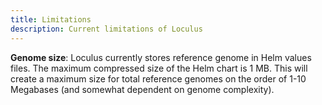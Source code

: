 ```yaml
---
title: Limitations
description: Current limitations of Loculus
---
```


**Genome size**: Loculus currently stores reference genome in Helm values files. The maximum compressed size of the Helm chart is 1 MB. This will create a maximum size for total reference genomes on the order of 1-10 Megabases (and somewhat dependent on genome complexity).
